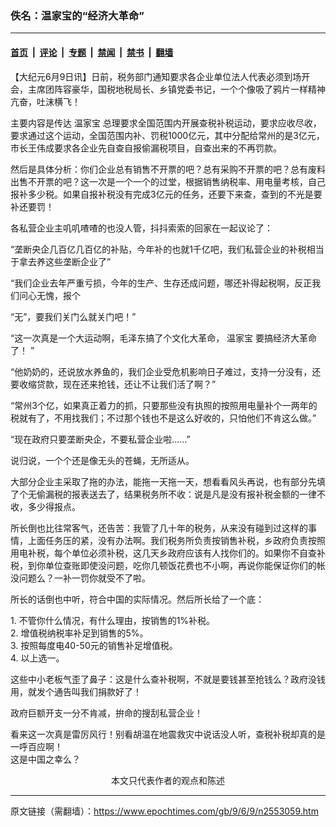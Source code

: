 ### 佚名：温家宝的“经济大革命”

---

#### [首页](../../../..?n2553059) &nbsp;|&nbsp; [评论](../../../../../epoch-comment?n2553059) &nbsp;|&nbsp; [专题](../../../../../epoch-special?n2553059) &nbsp;|&nbsp; [禁闻](../../../../../epoch-news?n2553059) &nbsp;|&nbsp; [禁书](../../../../../books?n2553059) &nbsp;|&nbsp; [翻墙](https://github.com/gfw-breaker/nogfw/blob/master/README.md?n2553059)


<div class="post_content" id="artbody" itemprop="articleBody">
 <!-- article content begin -->
 <p>
  【大纪元6月9日讯】日前，税务部门通知要求各企业单位法人代表必须到场开会，主席团阵容豪华，国税地税局长、乡镇党委书记，一个个像吸了鸦片一样精神亢奋，吐沫横飞！
 </p>
 <p>
  主要内容是传达
  <ok href="https://www.epochtimes.com/gb/tag/%E6%B8%A9%E5%AE%B6%E5%AE%9D.html">
   温家宝
  </ok>
  总理要求全国范围内开展查税补税运动，要求应收尽收，要求通过这个运动，全国范围内补、罚税1000亿元，其中分配给常州的是3亿元，市长王伟成要求各企业先自查自报偷漏税项目，自查出来的不再罚款。
 </p>
 <p>
  然后是具体分析：你们企业总有销售不开票的吧？总有采购不开票的吧？总有废料出售不开票的吧？这一次是一个一个的过堂，根据销售纳税率、用电量考核，自己报补多少税。如果自报补税没有完成3亿元的任务，还要下来查，查到的不光是要补还要罚！
 </p>
 <p>
  各私营企业主叽叽喳喳的也没人管，抖抖索索的回家在一起议论了：
 </p>
 <p>
  “垄断央企几百亿几百亿的补贴，今年补的也就1千亿吧，我们私营企业的补税相当于拿去养这些垄断企业了”
 </p>
 <p>
  “我们企业去年严重亏损，今年的生产、生存还成问题，哪还补得起税啊，反正我们问心无愧，报个
 </p>
 <p>
  “无”，要我们关门么就关门吧！”
 </p>
 <p>
  “这一次真是一个大运动啊，毛泽东搞了个文化大革命，
  <ok href="https://www.epochtimes.com/gb/tag/%E6%B8%A9%E5%AE%B6%E5%AE%9D.html">
   温家宝
  </ok>
  要搞经济大革命了！ ”
 </p>
 <p>
  “他奶奶的，还说放水养鱼的，我们企业受危机影响日子难过，支持一分没有，还要收缩贷款，现在还来抢钱，还让不让我们活了啊？”
 </p>
 <p>
  “常州3个亿，如果真正着力的抓，只要那些没有执照的按照用电量补个一两年的税就有了，不用找我们；不过那个钱也不是这么好收的，只怕他们不肯这么做。”
 </p>
 <p>
  “现在政府只要垄断央企，不要私营企业啦……”
 </p>
 <p>
  说归说，一个个还是像无头的苍蝇，无所适从。
 </p>
 <p>
  大部分企业主采取了拖的办法，能拖一天拖一天，想看看风头再说，也有部分先填了个无偷漏税的报表送去了，结果税务所不收：说是凡是没有报补税金额的一律不收，多少得报点。
 </p>
 <p>
  所长倒也比往常客气，还告苦：我管了几十年的税务，从来没有碰到过这样的事情，上面任务压的紧，没有办法啊。我们税务所负责按销售补税，乡政府负责按照用电补税，每个单位必须补税，这几天乡政府应该有人找你们的。如果你不自查补税，到你单位查账即使没问题，吃你几顿饭花费也不小啊，再说你能保证你们的帐没问题么？一补一罚你就受不了啦。
 </p>
 <p>
  所长的话倒也中听，符合中国的实际情况。然后所长给了一个底：
 </p>
 <p>
  1.      不管你什么情况，有什么理由，按销售的1%补税。
  <br/>
  2.      增值税纳税率补足到销售的5%。
  <br/>
  3.      按照每度电40-50元的销售补足增值税。
  <br/>
  4.      以上选一。
 </p>
 <p>
  这些中小老板气歪了鼻子：这是什么查补税啊，不就是要钱甚至抢钱么？政府没钱用，就发个通告叫我们捐款好了！
 </p>
 <p>
  政府巨额开支一分不肯减，拚命的搜刮私营企业！
 </p>
 <p>
  看来这一次真是雷厉风行！别看胡温在地震救灾中说话没人听，查税补税却真的是一呼百应啊！
  <br/>
  这是中国之幸么？
  <font color="#ffffff">
   (http://www.dajiyuan.com)
  </font>
  <br/>
  <center>
   <font class="GY13">
    本文只代表作者的观点和陈述
   </font>
  </center>
 </p>
 <!-- article content end -->
 <div id="below_article_ad">
 </div>
</div>


---

原文链接（需翻墙）：https://www.epochtimes.com/gb/9/6/9/n2553059.htm